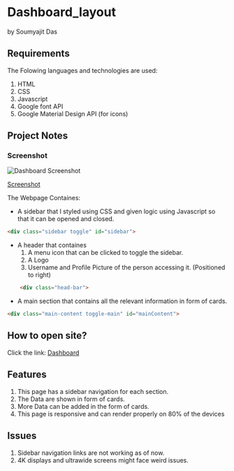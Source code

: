 # Dashboard_layout
by Soumyajit Das

## Requirements
The Folowing languages and technologies are used:
1. HTML
2. CSS
3. Javascript
4. Google font API
5. Google Material Design API (for icons)

## Project Notes

### Screenshot
![Dashboard Screenshot](https://soumyajit2000-web.github.io/Dashboard_layout/Dashboard.jpg)

[Screenshot](https://drive.google.com/file/d/1dlO_xWlw3RNPU5ZDMBf8itkkkvK6Gwo4/view?usp=sharing)

The Webpage Containes:

- A sidebar that I styled using CSS and given logic using Javascript so that it can be opened and closed.
```html
<div class="sidebar toggle" id="sidebar">
```

- A header that containes
   1. A menu icon that can be clicked to toggle the sidebar.
   2. A Logo
   3. Username and Profile Picture of the person accessing it. (Positioned to right)
```html
    <div class="head-bar">
```

- A main section that contains all the relevant information in form of cards.
```html
<div class="main-content toggle-main" id="mainContent">
```

## How to open site?

Click the link:
[Dashboard](https://soumyajit2000-web.github.io/Dashboard_layout/Dashboard/index.html)

## Features
1. This page has a sidebar navigation for each section.
2. The Data are shown in form of cards. 
3. More Data can be added in the form of cards.
4. This page is responsive and can render properly on 80% of the devices

## Issues
1. Sidebar navigation links are not working as of now.
2. 4K displays and ultrawide screens might face weird issues.
